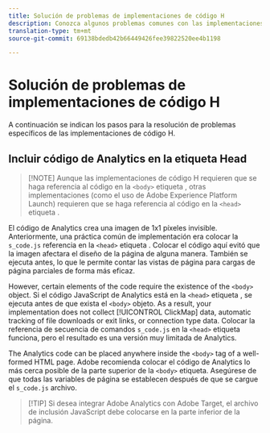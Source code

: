 ```yaml
---
title: Solución de problemas de implementaciones de código H
description: Conozca algunos problemas comunes con las implementaciones de JavaScript heredadas.
translation-type: tm+mt
source-git-commit: 69138bdedb42b66449426fee39822520ee4b1198

---
```



# Solución de problemas de implementaciones de código H

A continuación se indican los pasos para la resolución de problemas específicos de las implementaciones de código H.

## Incluir código de Analytics en la etiqueta Head

> [!NOTE] Aunque las implementaciones de código H requieren que se haga referencia al código en la `<body>` etiqueta , otras implementaciones (como el uso de Adobe Experience Platform Launch) requieren que se haga referencia al código en la `<head>` etiqueta .

El código de Analytics crea una imagen de 1x1 píxeles invisible. Anteriormente, una práctica común de implementación era colocar la `s_code.js` referencia en la `<head>` etiqueta . Colocar el código aquí evitó que la imagen afectara el diseño de la página de alguna manera. También se ejecuta antes, lo que le permite contar las vistas de página para cargas de página parciales de forma más eficaz.

However, certain elements of the code require the existence of the `<body>` object. Si el código JavaScript de Analytics está en la `<head>` etiqueta , se ejecuta antes de que exista el `<body>` objeto. As a result, your implementation does not collect [!UICONTROL ClickMap] data, automatic tracking of file downloads or exit links, or connection type data. Colocar la referencia de secuencia de comandos `s_code.js` en la `<head>` etiqueta funciona, pero el resultado es una versión muy limitada de Analytics.

The Analytics code can be placed anywhere inside the `<body>` tag of a well-formed HTML page. Adobe recomienda colocar el código de Analytics lo más cerca posible de la parte superior de la `<body>` etiqueta. Asegúrese de que todas las variables de página se establecen después de que se cargue el `s_code.js` archivo.

> [!TIP] Si desea integrar Adobe Analytics con Adobe Target, el archivo de inclusión JavaScript debe colocarse en la parte inferior de la página.
